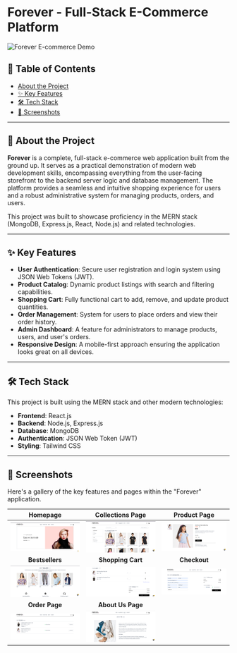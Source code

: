 # Forever - Full-Stack E-Commerce Platform

![Forever E-commerce Demo](https://imgur.com/your-gif-url.gif)
## 📖 Table of Contents

- [About the Project](#-about-the-project)
- [✨ Key Features](#-key-features)
- [🛠️ Tech Stack](#️-tech-stack)
- [📸 Screenshots](#-screenshots)


---

## 📝 About the Project

**Forever** is a complete, full-stack e-commerce web application built from the ground up. It serves as a practical demonstration of modern web development skills, encompassing everything from the user-facing storefront to the backend server logic and database management. The platform provides a seamless and intuitive shopping experience for users and a robust administrative system for managing products, orders, and users.

This project was built to showcase proficiency in the MERN stack (MongoDB, Express.js, React, Node.js) and related technologies.

---

## ✨ Key Features

* **User Authentication**: Secure user registration and login system using JSON Web Tokens (JWT).
* **Product Catalog**: Dynamic product listings with search and filtering capabilities.
* **Shopping Cart**: Fully functional cart to add, remove, and update product quantities.
* **Order Management**: System for users to place orders and view their order history.
* **Admin Dashboard**: A  feature for administrators to manage products, users, and user's orders.
* **Responsive Design**: A mobile-first approach ensuring the application looks great on all devices.

---

## 🛠️ Tech Stack

This project is built using the MERN stack and other modern technologies:

* **Frontend**: React.js
* **Backend**: Node.js, Express.js
* **Database**: MongoDB
* **Authentication**: JSON Web Token (JWT)
* **Styling**: Tailwind CSS 

---

## 📸 Screenshots

Here's a gallery of the key features and pages within the "Forever" application.

| Homepage | Collections Page | Product Page |
| :---: | :---: | :---: |
| ![Homepage](./assets/homepage%20ss.png) | ![Collections Page](./assets/collections%20ss.png) | ![Product Description](./assets/product%20description.png) |
| **Bestsellers** | **Shopping Cart** | **Checkout** |
| ![Bestsellers](./assets/bestseller%20ss.png) | ![Shopping Cart](./assets/cart.png) | ![Checkout](./assets/checkout.png) |
| **Order Page** | **About Us Page** | |
| ![Order Page](./assets/orderpage.png) | ![About Us Page](./assets/about%20ss.png) | |